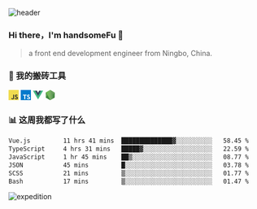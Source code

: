 ![header](https://raw.githubusercontent.com/fzq1998/fzq1998/master/header.png)

### Hi there，I'm handsomeFu 👋

> a front end development engineer from Ningbo, China.

### 🔧 我的搬砖工具
<code><img height="20" src="https://raw.githubusercontent.com/github/explore/80688e429a7d4ef2fca1e82350fe8e3517d3494d/topics/javascript/javascript.png" alt="javascript"></code>
<code><img height="20" src="https://raw.githubusercontent.com/github/explore/80688e429a7d4ef2fca1e82350fe8e3517d3494d/topics/typescript/typescript.png" alt="typescript"></code>
<code><img height="20" src="https://raw.githubusercontent.com/github/explore/80688e429a7d4ef2fca1e82350fe8e3517d3494d/topics/vue/vue.png" alt="vue"></code>
<code><img height="20" src="https://raw.githubusercontent.com/github/explore/80688e429a7d4ef2fca1e82350fe8e3517d3494d/topics/nodejs/nodejs.png" alt="nodejs"></code>



### 📊 这周我都写了什么
<!--START_SECTION:waka-->

```text
Vue.js         11 hrs 41 mins  ██████████████▓░░░░░░░░░░   58.45 %
TypeScript     4 hrs 31 mins   █████▓░░░░░░░░░░░░░░░░░░░   22.59 %
JavaScript     1 hr 45 mins    ██▒░░░░░░░░░░░░░░░░░░░░░░   08.77 %
JSON           45 mins         █░░░░░░░░░░░░░░░░░░░░░░░░   03.78 %
SCSS           21 mins         ▒░░░░░░░░░░░░░░░░░░░░░░░░   01.77 %
Bash           17 mins         ▒░░░░░░░░░░░░░░░░░░░░░░░░   01.47 %
```

<!--END_SECTION:waka-->


![expedition](https://raw.githubusercontent.com/fzq1998/fzq1998/master/expedition.gif)


